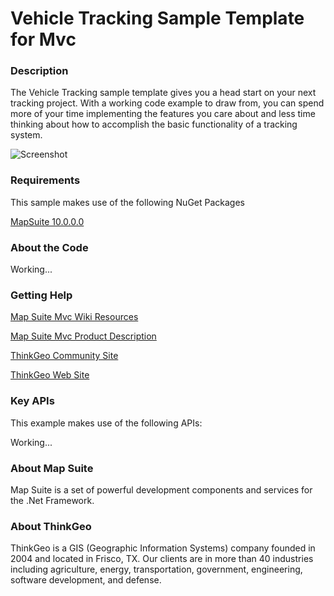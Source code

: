 # Vehicle Tracking Sample Template for Mvc

### Description

The Vehicle Tracking sample template gives you a head start on your next tracking project. With a working code example to draw from, you can spend more of your time implementing the features you care about and less time thinking about how to accomplish the basic functionality of a tracking system.

![Screenshot](https://github.com/ThinkGeo/VehicleTrackingSample-ForMvc/blob/master/ScreenShot.png)

### Requirements
This sample makes use of the following NuGet Packages

[MapSuite 10.0.0.0](http:mapsuite.nuget)

### About the Code

Working...

### Getting Help

[Map Suite Mvc Wiki Resources](http://wiki.thinkgeo.com/wiki/map_suite_mvc_edition)

[Map Suite Mvc Product Description](http://thinkgeo.com/map-suite-developer-gis/mvc-edition/)

[ThinkGeo Community Site](http://community.thinkgeo.com/)

[ThinkGeo Web Site](http://www.thinkgeo.com)

### Key APIs
This example makes use of the following APIs:

Working...

### About Map Suite
Map Suite is a set of powerful development components and services for the .Net Framework.

### About ThinkGeo
ThinkGeo is a GIS (Geographic Information Systems) company founded in 2004 and located in Frisco, TX. Our clients are in more than 40 industries including agriculture, energy, transportation, government, engineering, software development, and defense.
